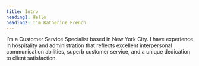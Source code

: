 ```yaml
---
title: Intro
heading1: Hello
heading2: I'm Katherine French
---
```


I’m a Customer Service Specialist based in New York City. I have experience in hospitality and administration that reflects excellent interpersonal communication abilities, superb customer service, and a unique dedication to client satisfaction.
